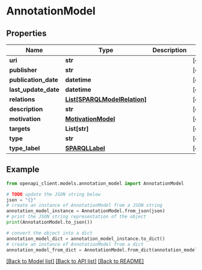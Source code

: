 # AnnotationModel


## Properties

Name | Type | Description | Notes
------------ | ------------- | ------------- | -------------
**uri** | **str** |  | [optional] 
**publisher** | **str** |  | [optional] 
**publication_date** | **datetime** |  | [optional] 
**last_update_date** | **datetime** |  | [optional] 
**relations** | [**List[SPARQLModelRelation]**](SPARQLModelRelation.md) |  | [optional] 
**description** | **str** |  | [optional] 
**motivation** | [**MotivationModel**](MotivationModel.md) |  | [optional] 
**targets** | **List[str]** |  | [optional] 
**type** | **str** |  | [optional] 
**type_label** | [**SPARQLLabel**](SPARQLLabel.md) |  | [optional] 

## Example

```python
from openapi_client.models.annotation_model import AnnotationModel

# TODO update the JSON string below
json = "{}"
# create an instance of AnnotationModel from a JSON string
annotation_model_instance = AnnotationModel.from_json(json)
# print the JSON string representation of the object
print(AnnotationModel.to_json())

# convert the object into a dict
annotation_model_dict = annotation_model_instance.to_dict()
# create an instance of AnnotationModel from a dict
annotation_model_from_dict = AnnotationModel.from_dict(annotation_model_dict)
```
[[Back to Model list]](../README.md#documentation-for-models) [[Back to API list]](../README.md#documentation-for-api-endpoints) [[Back to README]](../README.md)


